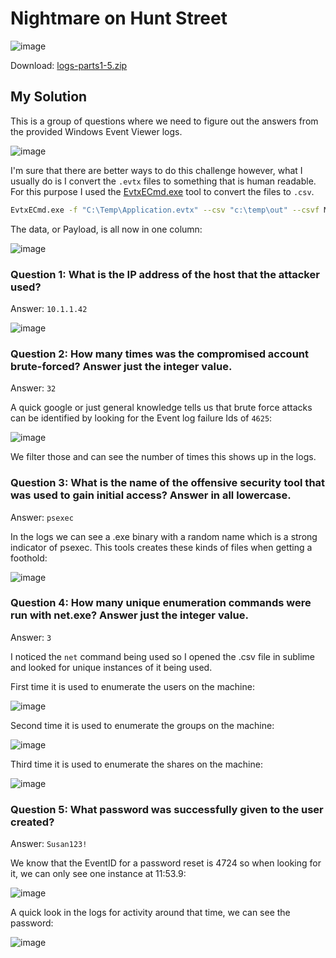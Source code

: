 # Nightmare on Hunt Street

![image](https://github.com/user-attachments/assets/cf530e01-9d8c-46f4-aadf-a44237efc753)

Download: [logs-parts1-5.zip](https://raw.githubusercontent.com/LazyTitan33/CTF-Writeups/refs/heads/main/Huntress-CTF-2024/challenge-files/logs-parts1-5.zip)

## My Solution

This is a group of questions where we need to figure out the answers from the provided Windows Event Viewer logs.  

![image](https://github.com/user-attachments/assets/fa24c5ef-b916-4b31-aa82-bfdedbfae004)

I'm sure that there are better ways to do this challenge however, what I usually do is I convert the `.evtx` files to something that is human readable. For this purpose I used the [EvtxECmd.exe](https://github.com/EricZimmerman/evtx) tool to convert the files to `.csv`.  

```bash
EvtxECmd.exe -f "C:\Temp\Application.evtx" --csv "c:\temp\out" --csvf MyOutputFile.csv
```

The data, or Payload, is all now in one column:  

![image](https://github.com/user-attachments/assets/bccfbfc7-483a-44d9-ad3f-394adbe2ba9c)

### Question 1: What is the IP address of the host that the attacker used?

Answer: `10.1.1.42`

![image](https://github.com/user-attachments/assets/0a7bfcae-2eb7-4fee-9eec-1748c63f6e9f)

### Question 2: How many times was the compromised account brute-forced? Answer just the integer value.

Answer: `32`

A quick google or just general knowledge tells us that brute force attacks can be identified by looking for the Event log failure Ids of `4625`:  

![image](https://github.com/user-attachments/assets/93ec28ca-5960-47d9-981b-b5877c22b927)

We filter those and can see the number of times this shows up in the logs.

### Question 3: What is the name of the offensive security tool that was used to gain initial access? Answer in all lowercase.

Answer: `psexec`

In the logs we can see a .exe binary with a random name which is a strong indicator of psexec. This tools creates these kinds of files when getting a foothold:  

![image](https://github.com/user-attachments/assets/9f13946f-aa46-48be-89e9-c7d6cf477bce)

### Question 4: How many unique enumeration commands were run with net.exe? Answer just the integer value.

Answer: `3`

I noticed the `net` command being used so I opened the .csv file in sublime and looked for unique instances of it being used.

First time it is used to enumerate the users on the machine:  

![image](https://github.com/user-attachments/assets/4cf8c826-8e3e-4d18-bacc-c15a61c67cc8)

Second time it is used to enumerate the groups on the machine:  

![image](https://github.com/user-attachments/assets/e29b7c55-3743-4fe7-a991-7ecd69e4dc72)

Third time it is used to enumerate the shares on the machine:  

![image](https://github.com/user-attachments/assets/a9538103-71fc-44e5-aa2e-4cd2f3c58f9e)

### Question 5: What password was successfully given to the user created?

Answer: `Susan123!`

We know that the EventID for a password reset is 4724 so when looking for it, we can only see one instance at 11:53.9:  

![image](https://github.com/user-attachments/assets/7ac0e0e4-0d0f-4eed-a631-72a2b1c53acc)

A quick look in the logs for activity around that time, we can see the password:  

![image](https://github.com/user-attachments/assets/28f91825-2b00-4baa-84bd-e40f1e0ae97d)

